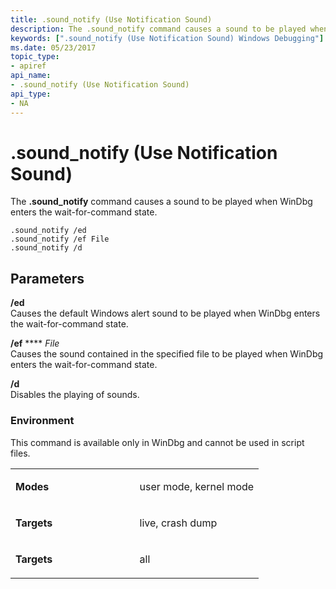 ```yaml
---
title: .sound_notify (Use Notification Sound)
description: The .sound_notify command causes a sound to be played when WinDbg enters the wait-for-command state.
keywords: [".sound_notify (Use Notification Sound) Windows Debugging"]
ms.date: 05/23/2017
topic_type:
- apiref
api_name:
- .sound_notify (Use Notification Sound)
api_type:
- NA
---
```


# .sound\_notify (Use Notification Sound)


The **.sound\_notify** command causes a sound to be played when WinDbg enters the wait-for-command state.

```dbgcmd
.sound_notify /ed 
.sound_notify /ef File 
.sound_notify /d 
```

## <span id="Parameters"></span><span id="parameters"></span><span id="PARAMETERS"></span>Parameters


<span id="________ed______"></span><span id="________ED______"></span> **/ed**   
Causes the default Windows alert sound to be played when WinDbg enters the wait-for-command state.

<span id="________ef_______File______"></span><span id="________ef_______file______"></span><span id="________EF_______FILE______"></span> **/ef** **** *File*   
Causes the sound contained in the specified file to be played when WinDbg enters the wait-for-command state.

<span id="________d"></span><span id="________D"></span> **/d**  
Disables the playing of sounds.

### <span id="Environment"></span><span id="environment"></span><span id="ENVIRONMENT"></span>Environment

This command is available only in WinDbg and cannot be used in script files.

<table>
<colgroup>
<col width="50%" />
<col width="50%" />
</colgroup>
<tbody>
<tr class="odd">
<td align="left"><p><strong>Modes</strong></p></td>
<td align="left"><p>user mode, kernel mode</p></td>
</tr>
<tr class="even">
<td align="left"><p><strong>Targets</strong></p></td>
<td align="left"><p>live, crash dump</p></td>
</tr>
<tr class="odd">
<td align="left"><p><strong>Targets</strong></p></td>
<td align="left"><p>all</p></td>
</tr>
</tbody>
</table>

 

 

 





